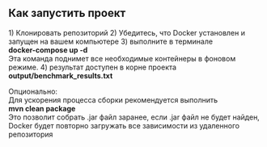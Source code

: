 <h2>Как запустить проект</h2>
1) Клонировать репозиторий
2) Убедитесь, что Docker установлен и запущен на вашем компьютере
3) выполните в терминале<br>
   <b>docker-compose up -d</b><br>
   Эта команда поднимет все необходимые контейнеры в фоновом режиме.
4) результат доступен в корне проекта <br>
   <b>output/benchmark_results.txt</b>

Опционально:<br>
  Для ускорения процесса сборки рекомендуется выполнить <br>
  <b>mvn clean package</b><br>
  Это позволит собрать .jar файл заранее, если .jar файл не будет найден, Docker будет повторно загружать все зависимости из удаленного репозитория
